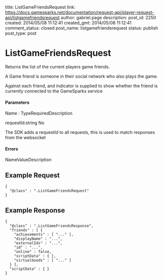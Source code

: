 title: ListGameFriendsRequest
link: https://docs.gamesparks.net/documentation/request-api/player-request-api/listgamefriendsrequest
author: gabriel.page
description: 
post_id: 2250
created: 2014/05/08 11:12:41
created_gmt: 2014/05/08 11:12:41
comment_status: closed
post_name: listgamefriendsrequest
status: publish
post_type: post

<!--Returns the list of the current players game friends. -->

# ListGameFriendsRequest

Returns the list of the current players game friends.

A Game friend is someone in their social network who also plays the game.

Against each friend, and indicator is supplied to show whether the friend is currently connected to the GameSparks service

#### Parameters

Name : TypeRequiredDescription

requestId:string
No

The SDK adds a requestId to all requests, this is used to match responses from the websocket

#### Errors

NameValueDescription   


## Example Request
    
    
    {
      "@class" : ".ListGameFriendsRequest"
    }

## Example Response
    
    
    {
      "@class" : ".ListGameFriendsResponse",
      "friends" : [ {
        "achievements" : [ "..." ],
        "displayName" : "...",
        "externalIds" : "...",
        "id" : "...",
        "online" : false,
        "scriptData" : { },
        "virtualGoods" : [ "..." ]
      } ],
      "scriptData" : { }
    }